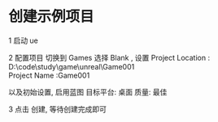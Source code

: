 # 创建示例项目



1 启动 ue



2  配置项目
切换到 Games 选择 Blank , 
设置 
Project Location : D:\code\study\game\unreal\Game001\
Project Name :Game001

以及初始设置, 
启用蓝图 
目标平台: 桌面 
质量: 最佳



3 点击 创建, 等待创建完成即可

